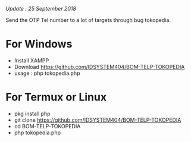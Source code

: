 *Update : 25 September 2018*

Send the OTP Tel number to a lot of targets through bug tokopedia.

# For Windows
- Install XAMPP
- Download https://github.com/IDSYSTEM404/BOM-TELP-TOKOPEDIA
- usage : php tokopedia.php

# For Termux or Linux
- pkg install php
- git clone https://github.com/IDSYSTEM404/BOM-TELP-TOKOPEDIA
- cd BOM-TELP-TOKOPEDIA
- php tokopedia.php
